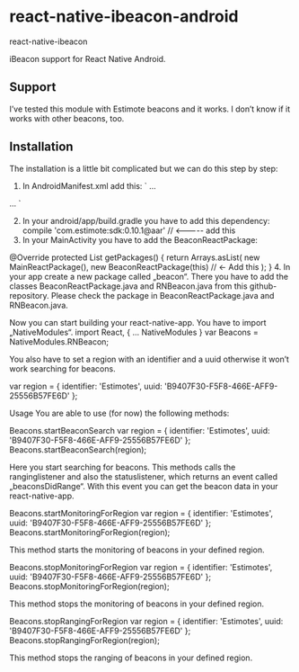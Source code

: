 # react-native-ibeacon-android

react-native-ibeacon

iBeacon support for React Native Android.




## Support
I’ve tested this module with Estimote beacons and it works. I don’t know if it works with other beacons, too.

## Installation
The installation is a little bit complicated but we can do this step by step:

1.	In AndroidManifest.xml add this:
` ...
<!-- Required to scan for and connect to Estimote Beacons via Bluetooth. -->
<uses-permission android:name="android.permission.BLUETOOTH"/>
<uses-permission android:name="android.permission.BLUETOOTH_ADMIN"/>
... `

<!-- Required for BLE scanning on Android 6.0 and above. -->
<uses-permission-sdk-23 android:name="android.permission.ACCESS_COARSE_LOCATION"/>

<!-- Required to access Estimote Cloud. -->
<uses-permission android:name="android.permission.INTERNET"/>
<uses-permission android:name="android.permission.ACCESS_NETWORK_STATE"/>

2.	In your android/app/build.gradle you have to add this dependency:
	compile 'com.estimote:sdk:0.10.1@aar' // <----- add this
3.	In your MainActivity you have to add the BeaconReactPackage:

@Override
protected List<ReactPackage> getPackages() {
    return Arrays.<ReactPackage>asList(
        new MainReactPackage(), new BeaconReactPackage(this) // <- Add this 
    );
}
4.	In your app create a new package called „beacon“. There you have to add the classes BeaconReactPackage.java and RNBeacon.java from this github-repository. Please check the package in BeaconReactPackage.java and RNBeacon.java.

Now you can start building your react-native-app. You have to import „NativeModules“.
import React, {
	...
	NativeModules
}
var Beacons = NativeModules.RNBeacon;

You also have to set a region with an identifier and a uuid otherwise it won’t work searching for beacons.

var region = {
    identifier: 'Estimotes',
    uuid: 'B9407F30-F5F8-466E-AFF9-25556B57FE6D'
};

Usage
You are able to use (for now) the following methods:

Beacons.startBeaconSearch
var region = {
    identifier: 'Estimotes',
    uuid: 'B9407F30-F5F8-466E-AFF9-25556B57FE6D'
};
Beacons.startBeaconSearch(region);

Here you start searching for beacons. This methods calls the ranginglistener and also the statuslistener, which returns an event called „beaconsDidRange“. With this event you can get the beacon data in your react-native-app.

Beacons.startMonitoringForRegion
var region = {
    identifier: 'Estimotes',
    uuid: 'B9407F30-F5F8-466E-AFF9-25556B57FE6D'
};
Beacons.startMonitoringForRegion(region);

This method starts the monitoring of beacons in your defined region.

Beacons.stopMonitoringForRegion
var region = {
    identifier: 'Estimotes',
    uuid: 'B9407F30-F5F8-466E-AFF9-25556B57FE6D'
};
Beacons.stopMonitoringForRegion(region);

This method stops the monitoring of beacons in your defined region.

Beacons.stopRangingForRegion
var region = {
    identifier: 'Estimotes',
    uuid: 'B9407F30-F5F8-466E-AFF9-25556B57FE6D'
};
Beacons.stopRangingForRegion(region);

This method stops the ranging of beacons in your defined region.


